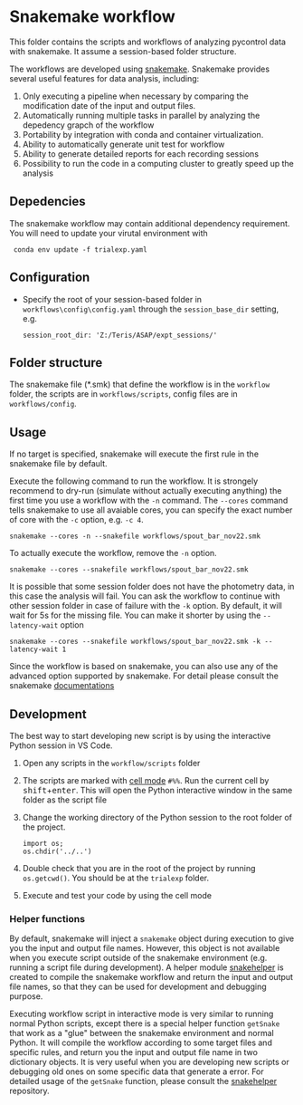 # Snakemake workflow
This folder contains the scripts and workflows of analyzing pycontrol data with snakemake. It assume a session-based folder structure.

The workflows are developed using [snakemake](https://snakemake.github.io/). Snakemake provides several useful features for data analysis, including:
1. Only executing a pipeline when necessary by comparing the modification date of the input and output files. 
2. Automatically running multiple tasks in parallel by analyzing the depedency grapch of the workflow
3. Portability by integration with conda and container virtualization.
4. Ability to automatically generate unit test for workflow
5. Ability to generate detailed reports for each recording sessions
6. Possibility to run the code in a computing cluster to greatly speed up the analysis


## Depedencies
The snakemake workflow may contain additional dependency requirement. You will need to update your virutal environment with 

` conda env update -f trialexp.yaml`

## Configuration
- Specify the root of your session-based folder in `workflows\config\config.yaml` through the `session_base_dir` setting, e.g.

    ```
    session_root_dir: 'Z:/Teris/ASAP/expt_sessions/'
    
    ```

## Folder structure
The snakemake file (*.smk) that define the workflow is in the `workflow` folder, the scripts are in `workflows/scripts`, config files are in `workflows/config`.

## Usage

If no target is specified, snakemake will execute the first rule in the snakemake file by default.

Execute the following command to run the workflow. It is strongely recommend to dry-run (simulate without actually executing anything) the first time you use a workflow with the `-n` command. The `--cores` command tells snakemake to use all avaiable cores, you can specify the exact number of core with the `-c` option, e.g. `-c 4`.

`snakemake --cores -n --snakefile workflows/spout_bar_nov22.smk`

To actually execute the workflow, remove the `-n` option.

`snakemake --cores --snakefile workflows/spout_bar_nov22.smk`

It is possible that some session folder does not have the photometry data, in this case the analysis will fail. You can ask the workflow to continue with other session folder in case of failure with the `-k` option. By default, it will wait for 5s for the missing file. You can make it shorter by using the `--latency-wait` option

`snakemake --cores --snakefile workflows/spout_bar_nov22.smk -k --latency-wait 1`


Since the workflow is based on snakemake, you can also use any of the advanced option supported by snakemake. For detail please consult the snakemake [documentations](https://snakemake.readthedocs.io/en/stable/executing/cli.html)

## Development
The best way to start developing new script is by using the interactive Python session in VS Code. 
1. Open any scripts in the `workflow/scripts` folder
2. The scripts are marked with [cell mode](https://code.visualstudio.com/docs/python/jupyter-support-py) `#%%`. Run the current cell by <kbd>shift</kbd>+<kbd>enter</kbd>. This will open the Python interactive window in the same folder as the script file
3. Change the working directory of the Python session to the root folder of the project.

    ```
    import os;
    os.chdir('../..')
    ```
4. Double check that you are in the root of the project by running `os.getcwd()`. You should be at the `trialexp` folder.
5. Execute and test your code by using the cell mode 

### Helper functions
By default, snakemake will inject a `snakemake` object during execution to give you the input and output file names. However, this object is not available when you execute script outside of the snakemake environment (e.g. running a script file during development). A helper module [snakehelper](https://github.com/teristam/snakehelper/tree/master) is created to compile the snakemake workflow and return the input and output file names, so that they can be used for development and debugging purpose.

Executing workflow script in interactive mode is very similar to running normal Python scripts, except there is a special helper function `getSnake` that work as a "glue" between the snakemake environment and normal Python. It will compile the workflow according to some target files and specific rules, and return you the input and output file name in two dictionary objects. It is very useful when you are developing new scripts or debugging old ones on some specific data that generate a error. For detailed usage of the `getSnake` function, please consult the  [snakehelper](https://github.com/teristam/snakehelper/tree/master) repository.
